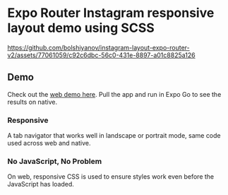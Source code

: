 # Expo Router Instagram responsive layout demo using SCSS


https://github.com/bolshiyanov/instagram-layout-expo-router-v2/assets/77061059/c92c6dbc-56c0-431e-8897-a01c8825a126


## Demo

Check out the [web demo here](https://expo-instagram-layout.netlify.app/). Pull the app and run in Expo Go to see the results on native.

### Responsive

A tab navigator that works well in landscape or portrait mode, same code used across web and native.

### No JavaScript, No Problem

On web, responsive CSS is used to ensure styles work even before the JavaScript has loaded.


